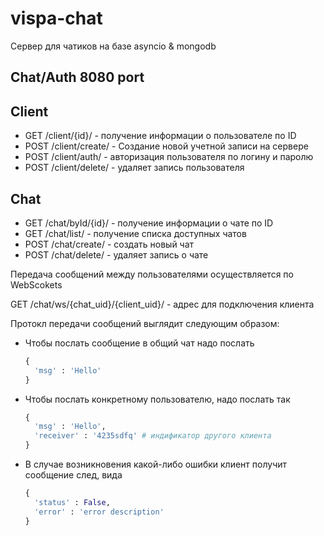 # vispa-chat

Сервер для чатиков на базе asyncio & mongodb


Chat/Auth 8080 port
-----------------------------

## Client
* GET /client/{id}/ - получение информации о пользователе по ID
* POST /client/create/ - Создание новой учетной записи на сервере
* POST /client/auth/ - авторизация пользователя по логину и паролю
* POST /client/delete/ - удаляет запись пользователя


## Chat
* GET /chat/byId/{id}/ - получение информации о чате по ID
* GET /chat/list/ - получение списка доступных чатов
* POST /chat/create/ - создать новый чат
* POST /chat/delete/ - удаляет запись о чате 

Передача сообщений между пользователями осуществляется по WebScokets

GET /chat/ws/{chat_uid}/{client_uid}/ - адрес для подключения клиента

Протокл передачи сообщений выглядит следующим образом:

- Чтобы послать сообщение в общий чат надо послать

  ``` python  
  {
    'msg' : 'Hello'
  }
  ```
  
- Чтобы послать конкретному пользователю, надо послать так

  ``` python  
  {
    'msg' : 'Hello',
    'receiver' : '4235sdfq' # индификатор другого клиента
  }
  ```
  
- В случае возникновения какой-либо ошибки клиент получит сообщение след, вида

   ``` python  
   {
     'status' : False,
     'error' : 'error description'
   }
   ```